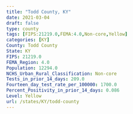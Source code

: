 ```yaml
---
title: "Todd County, KY"
date: 2021-03-04
draft: false
type: county
tags: [FIPS:21219.0,FEMA:4.0,Non-core,Yellow]
categories: [KY]
County: Todd County
State: KY
FIPS: 21219.0
FEMA_Region: 4.0
Population: 12294.0
NCHS_Urban_Rural_Classification: Non-core
Tests_in_prior_14_days: 209.0
Fourteen_day_test_rate_per_100000: 1700.0
Percent_Positivity_in_prior_14_days: 0.086
Level: Yellow
url: /states/KY/todd-county
---
```



